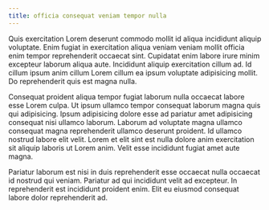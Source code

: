 ```yaml
---
title: officia consequat veniam tempor nulla
---
```


Quis exercitation Lorem deserunt commodo mollit id aliqua incididunt aliquip voluptate. Enim fugiat in exercitation aliqua veniam veniam mollit officia enim tempor reprehenderit occaecat sint. Cupidatat enim labore irure minim excepteur laborum aliqua aute. Incididunt aliquip exercitation cillum ad. Id cillum ipsum anim cillum Lorem cillum ea ipsum voluptate adipisicing mollit. Do reprehenderit quis est magna nulla.

Consequat proident aliqua tempor fugiat laborum nulla occaecat labore esse Lorem culpa. Ut ipsum ullamco tempor consequat laborum magna quis qui adipisicing. Ipsum adipisicing dolore esse ad pariatur amet adipisicing consequat nisi ullamco laborum. Laborum ad voluptate magna ullamco consequat magna reprehenderit ullamco deserunt proident. Id ullamco nostrud labore elit velit. Lorem et elit sint est nulla dolore anim exercitation sit aliquip laboris ut Lorem anim. Velit esse incididunt fugiat amet aute magna.

Pariatur laborum est nisi in duis reprehenderit esse occaecat nulla occaecat id nostrud qui veniam. Pariatur ad qui incididunt velit ad excepteur. In reprehenderit est incididunt proident enim. Elit eu eiusmod consequat labore dolor reprehenderit ad.